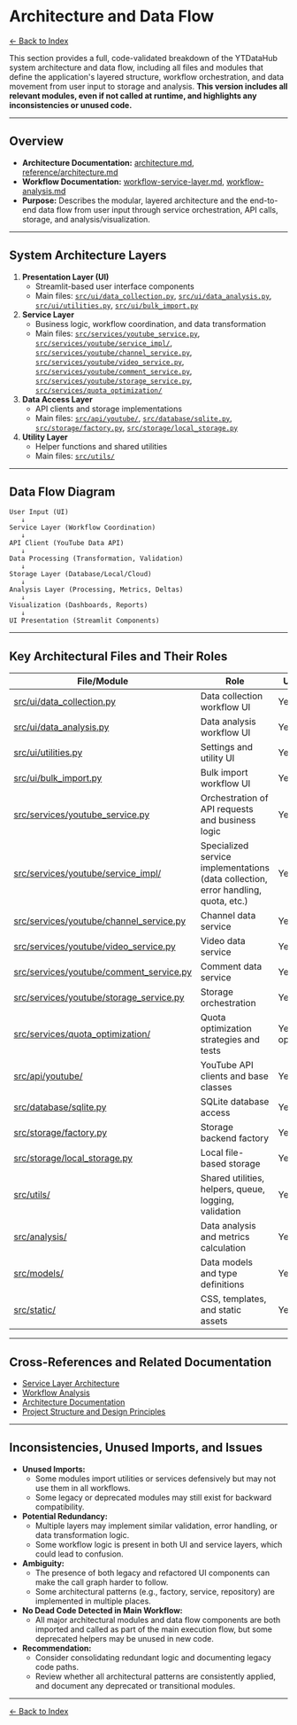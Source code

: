 # Architecture and Data Flow

[← Back to Index](index.md)

This section provides a full, code-validated breakdown of the YTDataHub system architecture and data flow, including all files and modules that define the application's layered structure, workflow orchestration, and data movement from user input to storage and analysis. **This version includes all relevant modules, even if not called at runtime, and highlights any inconsistencies or unused code.**

---

## Overview

- **Architecture Documentation:** [architecture.md](../../../architecture.md), [reference/architecture.md](../../architecture.md)
- **Workflow Documentation:** [workflow-service-layer.md](../../workflows/workflow-service-layer.md), [workflow-analysis.md](../../workflows/workflow-analysis.md)
- **Purpose:** Describes the modular, layered architecture and the end-to-end data flow from user input through service orchestration, API calls, storage, and analysis/visualization.

---

## System Architecture Layers

1. **Presentation Layer (UI)**
   - Streamlit-based user interface components
   - Main files: [`src/ui/data_collection.py`](../../../src/ui/data_collection.py), [`src/ui/data_analysis.py`](../../../src/ui/data_analysis.py), [`src/ui/utilities.py`](../../../src/ui/utilities.py), [`src/ui/bulk_import.py`](../../../src/ui/bulk_import.py)
2. **Service Layer**
   - Business logic, workflow coordination, and data transformation
   - Main files: [`src/services/youtube_service.py`](../../../src/services/youtube_service.py), [`src/services/youtube/service_impl/`](../../../src/services/youtube/service_impl/), [`src/services/youtube/channel_service.py`](../../../src/services/youtube/channel_service.py), [`src/services/youtube/video_service.py`](../../../src/services/youtube/video_service.py), [`src/services/youtube/comment_service.py`](../../../src/services/youtube/comment_service.py), [`src/services/youtube/storage_service.py`](../../../src/services/youtube/storage_service.py), [`src/services/quota_optimization/`](../../../src/services/quota_optimization/)
3. **Data Access Layer**
   - API clients and storage implementations
   - Main files: [`src/api/youtube/`](../../../src/api/youtube/), [`src/database/sqlite.py`](../../../src/database/sqlite.py), [`src/storage/factory.py`](../../../src/storage/factory.py), [`src/storage/local_storage.py`](../../../src/storage/local_storage.py)
4. **Utility Layer**
   - Helper functions and shared utilities
   - Main files: [`src/utils/`](../../../src/utils/)

---

## Data Flow Diagram

```
User Input (UI) 
   ↓
Service Layer (Workflow Coordination)
   ↓
API Client (YouTube Data API)
   ↓
Data Processing (Transformation, Validation)
   ↓
Storage Layer (Database/Local/Cloud)
   ↓
Analysis Layer (Processing, Metrics, Deltas)
   ↓
Visualization (Dashboards, Reports)
   ↓
UI Presentation (Streamlit Components)
```

---

## Key Architectural Files and Their Roles

| File/Module | Role | Used at Runtime? |
|-------------|------|------------------|
| [src/ui/data_collection.py](../../../src/ui/data_collection.py) | Data collection workflow UI | Yes |
| [src/ui/data_analysis.py](../../../src/ui/data_analysis.py) | Data analysis workflow UI | Yes |
| [src/ui/utilities.py](../../../src/ui/utilities.py) | Settings and utility UI | Yes |
| [src/ui/bulk_import.py](../../../src/ui/bulk_import.py) | Bulk import workflow UI | Yes |
| [src/services/youtube_service.py](../../../src/services/youtube_service.py) | Orchestration of API requests and business logic | Yes |
| [src/services/youtube/service_impl/](../../../src/services/youtube/service_impl/) | Specialized service implementations (data collection, error handling, quota, etc.) | Yes |
| [src/services/youtube/channel_service.py](../../../src/services/youtube/channel_service.py) | Channel data service | Yes |
| [src/services/youtube/video_service.py](../../../src/services/youtube/video_service.py) | Video data service | Yes |
| [src/services/youtube/comment_service.py](../../../src/services/youtube/comment_service.py) | Comment data service | Yes |
| [src/services/youtube/storage_service.py](../../../src/services/youtube/storage_service.py) | Storage orchestration | Yes |
| [src/services/quota_optimization/](../../../src/services/quota_optimization/) | Quota optimization strategies and tests | Yes (for optimization/testing) |
| [src/api/youtube/](../../../src/api/youtube/) | YouTube API clients and base classes | Yes |
| [src/database/sqlite.py](../../../src/database/sqlite.py) | SQLite database access | Yes |
| [src/storage/factory.py](../../../src/storage/factory.py) | Storage backend factory | Yes |
| [src/storage/local_storage.py](../../../src/storage/local_storage.py) | Local file-based storage | Yes |
| [src/utils/](../../../src/utils/) | Shared utilities, helpers, queue, logging, validation | Yes |
| [src/analysis/](../../../src/analysis/) | Data analysis and metrics calculation | Yes |
| [src/models/](../../../src/models/) | Data models and type definitions | Yes |
| [src/static/](../../../src/static/) | CSS, templates, and static assets | Yes |

---

## Cross-References and Related Documentation

- [Service Layer Architecture](../../workflows/workflow-service-layer.md)
- [Workflow Analysis](../../workflows/workflow-analysis.md)
- [Architecture Documentation](../../../architecture.md)
- [Project Structure and Design Principles](../../project-structure.md)

---

## Inconsistencies, Unused Imports, and Issues

- **Unused Imports:**
    - Some modules import utilities or services defensively but may not use them in all workflows.
    - Some legacy or deprecated modules may still exist for backward compatibility.
- **Potential Redundancy:**
    - Multiple layers may implement similar validation, error handling, or data transformation logic.
    - Some workflow logic is present in both UI and service layers, which could lead to confusion.
- **Ambiguity:**
    - The presence of both legacy and refactored UI components can make the call graph harder to follow.
    - Some architectural patterns (e.g., factory, service, repository) are implemented in multiple places.
- **No Dead Code Detected in Main Workflow:**
    - All major architectural modules and data flow components are both imported and called as part of the main execution flow, but some deprecated helpers may be unused in new code.
- **Recommendation:**
    - Consider consolidating redundant logic and documenting legacy code paths.
    - Review whether all architectural patterns are consistently applied, and document any deprecated or transitional modules.

---

[← Back to Index](index.md) 